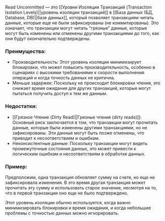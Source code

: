 Read Uncommitted — это [[Уровни Изоляции Транзакций (Transaction Isolation Levels)||уровень изоляции транзакций]] в [[База данных (БД, Database, DB)||базе данных]], который позволяет транзакциям читать данные, которые еще не были зафиксированы (не коммитированы). Это означает, что транзакции могут читать “грязные” данные, которые могут быть изменены или отменены другими транзакциями до того, как они будут окончательно подтверждены.

### Преимущества:

- Производительность: Этот уровень изоляции минимизирует блокировки, что может повысить производительность, особенно в сценариях с высокими требованиями к скорости выполнения операций и когда точность данных не критична.
- Меньше задержек: Поскольку не происходит блокировки чтения, это снижает время ожидания для других транзакций, которые могут пытаться получить доступ к тем же данным.

### Недостатки:

- [[Грязное Чтение (Dirty Read)||Грязные чтения (dirty reads)]]: Основный риск заключается в том, что транзакции могут прочитать данные, которые были изменены другими транзакциями, но не зафиксированы. Эти данные могут быть позже отменены, что приводит к несоответствиям и ошибкам.
- Неконсистентные данные: Поскольку транзакции могут видеть промежуточные состояния данных, это может привести к логическим ошибкам и несоответствиям в обработке данных.

### Пример:

Предположим, одна транзакция обновляет сумму на счете, но еще не зафиксировала изменения. В это время другая транзакция может прочитать эту сумму и использовать старое значение, несмотря на то, что в первой транзакции оно еще не было подтверждено.

Этот уровень изоляции обычно используется, когда важно минимизировать блокировки и время ожидания, и когда небольшие проблемы с точностью данных можно игнорировать.